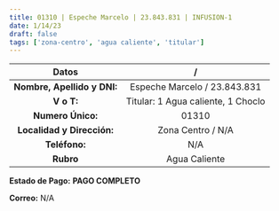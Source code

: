 ```yaml
---
title: 01310 | Espeche Marcelo | 23.843.831 | INFUSION-1
date: 1/14/23
draft: false
tags: ['zona-centro', 'agua caliente', 'titular']
---
```


|          **Datos**          |               /              |
|:---------------------------:|:----------------------------:|
| **Nombre, Apellido y DNI:** | Espeche Marcelo / 23.843.831 |
|          **V o T:**         |      Titular: 1 Agua caliente, 1 Choclo     |
|      **Numero Único:**      |             01310            |
|  **Localidad y Dirección:** |       Zona Centro / N/A      |
|        **Teléfono:**        |              N/A             |
|          **Rubro**          |           Agua Caliente           |

**Estado de Pago:** **PAGO COMPLETO**

**Correo:** N/A
